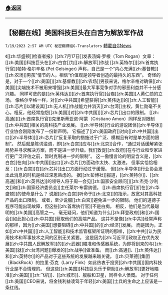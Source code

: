 ###  [:house:返回](README.md)
---


## 【秘翻在线】美国科技巨头在白宫为解放军作战
`7/19/2023 2:57 AM UTC 秘密翻譯組G-Translators` [轉載自GNews](https://gnews.org/articles/1470650)

《[[zh:华盛顿]]检查者报》[[zh:7月17日]]发表汤姆·罗根（Tom Rogan）文章：[[zh:美国]]科技巨头在[[zh:白宫]]为[[zh:解放军]]作战
[[zh:英特尔]][[zh:首席执行官]]帕特·格尔辛格 (Pet Gelsinger) 声称，自己是一个“内心充满[[zh:基督教]][[zh:农场]]男孩”情节的人，相信“价值观是领导者创造的最持久的东西”。
奇怪的是，对于一个[[zh:美国]][[zh:基督教]][[zh:农场]]男孩来说，格尔辛格对确保[[zh:美国]]尖端技术不被用来增强[[zh:美国]]最大军事竞争对手的邪恶利益并不十分感兴趣。 同样可悲的是[[zh:英伟达]][[zh:首席执行官]]台裔[[zh:美国]]人黄仁勋的立场。
像格尔辛格一样，对[[zh:中共国]]希望获得[[zh:英伟达]]的[[zh:人工智能]][[zh:芯片]]以建设其[[zh:无人机]]作战能力并消灭[[zh:台湾]]主权，黄仁勋毫不关心。相反，他经常抱怨[[zh:美国]]对[[zh:中共国]][[zh:芯片]]出口的限制。 [[zh:高通]][[zh:首席执行官]]克里斯蒂亚诺·阿蒙（Cristiano Amon）同样反对限制[[zh:中共国]]相关的高科技产业发展。
[[zh:半导体]]行业的游说团体[[zh:半导体]]行业协会刚刚发布了一份新声明。 它描述了[[zh:美国政府]]对向[[zh:中共国]]出口[[zh:半导体]][[zh:芯片]]“反复采取的措施过于广泛、模糊且有时是单方面的限制”。 然后就是陈词滥调，即[[zh:白宫]]应与[[zh:北京]]合作，“通过对话缓解紧张局势并寻求解决方案，而不是进一步升级。我们敦促[[zh:政府]]在与行业和专家进行更广泛评估之前，暂时克制进一步的限制”。
这一傲慢言论的明显含义是，[[zh:白宫]]在向[[zh:中共国]]出口[[zh:芯片]]方面动作太快、太激进。 但事实恰恰相反：[[zh:白宫]]在[[zh:芯片]]出口方面行动过于缓慢。 但[[zh:半导体]]行业协会发出此消息的时机是经过深思熟虑的。
据[[zh:彭博社]]报道，[[zh:英特尔]]、[[zh:高通]]和[[zh:英伟达]]的领导人将于周一会见[[zh:国家安全顾问]][[zh:杰克·沙利文]]和[[zh:国家经济委员会]]主任莱尔·布雷纳德。 [[zh:首席执行官]]们在[[zh:华盛顿]]的使命是什么？ 说服[[zh:白宫]]听命于[[zh:北京]]的指示，放宽对其高科技产品的出口限制。 或者，至少说服[[zh:白宫]]避免进一步的限制。
他们的道德子程序可能出现故障，但这些[[zh:首席执行官]]不是白痴。 相反，他们是当代最聪明的[[zh:美国]]高管之一。 毫无疑问，他们知道为什么[[zh:拜登政府]]和[[zh:国会]]如此担心[[zh:中共国]]获取他们的高端产品。
这并不是像[[zh:中共]]经常声称的那样，因为[[zh:美国]]想要阻碍[[zh:中共国]]的[[zh:经济]]发展。 而是因为，正如[[zh:中共国]][[zh:人工智能]]和技术监管框架所证明的那样，[[zh:中共]]认为民用技术和军事技术之间的区别无关紧要。 这是因为[[zh:习近平]]政权正在优先发展[[zh:中共国人民解放军]]的[[zh:武器]]瞄准和传感器系统，为即将到来的与[[zh:美国]]就[[zh:台湾问题]]爆发的[[zh:战争]]做准备。 而[[zh:高通]]、[[zh:英伟达]]和[[zh:英特尔]]的产品对于这些系统的发展越来越关键。
[[zh:贝莱德]]集团（BlackRock）的拉里·芬克（Larry Fink）如此热衷于投资[[zh:中共国]]国内科技行业是不合情理的。 但这些[[zh:美国]]科技巨头乐于帮助[[zh:解放军]]更好地瞄准[[zh:美国]][[zh:飞机]]、[[zh:城市]]、舰船和卫星，同样令人愤慨。 
对于任何[[zh:美国]]CEO来说，将金钱利益凌驾于年轻[[zh:美国]]士兵的生命之上应该是一条红线。
